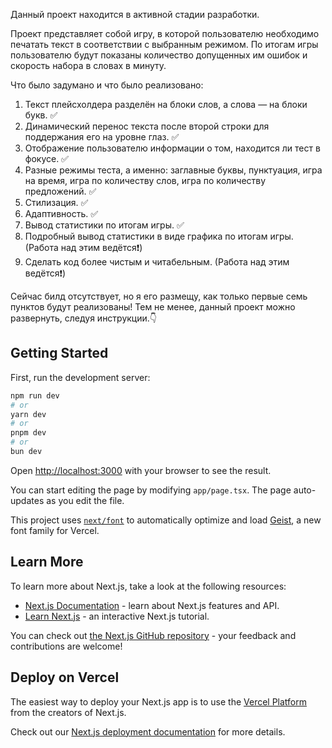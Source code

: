 Данный проект находится в активной стадии разработки.

Проект представляет собой игру, в которой пользователю необходимо печатать текст в соответствии с выбранным режимом.
По итогам игры пользователю будут показаны количество допущенных им ошибок и скорость набора в словах в минуту.

Что было задумано и что было реализовано:
1. Текст плейсхолдера разделён на блоки слов, а слова — на блоки букв. ✅
2. Динамический перенос текста после второй строки для поддержания его на уровне глаз. ✅
3. Отображение пользователю информации о том, находится ли тест в фокусе. ✅
4. Разные режимы теста, а именно: заглавные буквы, пунктуация, игра на время, игра по количеству слов, игра по количеству предложений. ✅
5. Стилизация. ✅
6. Адаптивность. ✅
7. Вывод статистики по итогам игры. ✅
8. Подробный вывод статистики в виде графика по итогам игры. (Работа над этим ведётся❗)
9. Сделать код более чистым и читабельным. (Работа над этим ведётся❗)

Сейчас билд отсутствует, но я его размещу, как только первые семь пунктов будут реализованы!
Тем не менее, данный проект можно развернуть, следуя инструкции.👇

## Getting Started

First, run the development server:

```bash
npm run dev
# or
yarn dev
# or
pnpm dev
# or
bun dev
```

Open [http://localhost:3000](http://localhost:3000) with your browser to see the result.

You can start editing the page by modifying `app/page.tsx`. The page auto-updates as you edit the file.

This project uses [`next/font`](https://nextjs.org/docs/app/building-your-application/optimizing/fonts) to automatically optimize and load [Geist](https://vercel.com/font), a new font family for Vercel.

## Learn More

To learn more about Next.js, take a look at the following resources:

- [Next.js Documentation](https://nextjs.org/docs) - learn about Next.js features and API.
- [Learn Next.js](https://nextjs.org/learn) - an interactive Next.js tutorial.

You can check out [the Next.js GitHub repository](https://github.com/vercel/next.js) - your feedback and contributions are welcome!

## Deploy on Vercel

The easiest way to deploy your Next.js app is to use the [Vercel Platform](https://vercel.com/new?utm_medium=default-template&filter=next.js&utm_source=create-next-app&utm_campaign=create-next-app-readme) from the creators of Next.js.

Check out our [Next.js deployment documentation](https://nextjs.org/docs/app/building-your-application/deploying) for more details.

